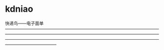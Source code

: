 # kdniao
快递鸟——电子面单
————————————————————————————————————————————————————————————————————————————————————————————————————————————————————————
